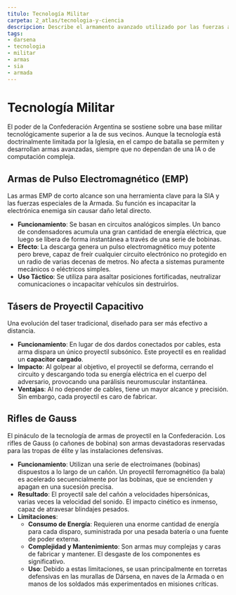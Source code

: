 ```yaml
---
titulo: Tecnología Militar
carpeta: 2_atlas/tecnologia-y-ciencia
descripcion: Describe el armamento avanzado utilizado por las fuerzas armadas y la SIA en la Confederación Argentina.
tags:
- darsena
- tecnologia
- militar
- armas
- sia
- armada
---
```


# Tecnología Militar

El poder de la Confederación Argentina se sostiene sobre una base militar tecnológicamente superior a la de sus vecinos. Aunque la tecnología está doctrinalmente limitada por la Iglesia, en el campo de batalla se permiten y desarrollan armas avanzadas, siempre que no dependan de una IA o de computación compleja.

## Armas de Pulso Electromagnético (EMP)

Las armas EMP de corto alcance son una herramienta clave para la SIA y las fuerzas especiales de la Armada. Su función es incapacitar la electrónica enemiga sin causar daño letal directo.

-   **Funcionamiento**: Se basan en circuitos analógicos simples. Un banco de condensadores acumula una gran cantidad de energía eléctrica, que luego se libera de forma instantánea a través de una serie de bobinas.
-   **Efecto**: La descarga genera un pulso electromagnético muy potente pero breve, capaz de freír cualquier circuito electrónico no protegido en un radio de varias decenas de metros. No afecta a sistemas puramente mecánicos o eléctricos simples.
-   **Uso Táctico**: Se utiliza para asaltar posiciones fortificadas, neutralizar comunicaciones o incapacitar vehículos sin destruirlos.

## Tásers de Proyectil Capacitivo

Una evolución del taser tradicional, diseñado para ser más efectivo a distancia.

-   **Funcionamiento**: En lugar de dos dardos conectados por cables, esta arma dispara un único proyectil subsónico. Este proyectil es en realidad un **capacitor cargado**.
-   **Impacto**: Al golpear al objetivo, el proyectil se deforma, cerrando el circuito y descargando toda su energía eléctrica en el cuerpo del adversario, provocando una parálisis neuromuscular instantánea.
-   **Ventajas**: Al no depender de cables, tiene un mayor alcance y precisión. Sin embargo, cada proyectil es caro de fabricar.

## Rifles de Gauss

El pináculo de la tecnología de armas de proyectil en la Confederación. Los rifles de Gauss (o cañones de bobina) son armas devastadoras reservadas para las tropas de élite y las instalaciones defensivas.

-   **Funcionamiento**: Utilizan una serie de electroimanes (bobinas) dispuestos a lo largo de un cañón. Un proyectil ferromagnético (la bala) es acelerado secuencialmente por las bobinas, que se encienden y apagan en una sucesión precisa.
-   **Resultado**: El proyectil sale del cañón a velocidades hipersónicas, varias veces la velocidad del sonido. El impacto cinético es inmenso, capaz de atravesar blindajes pesados.
-   **Limitaciones**:
    -   **Consumo de Energía**: Requieren una enorme cantidad de energía para cada disparo, suministrada por una pesada batería o una fuente de poder externa.
    -   **Complejidad y Mantenimiento**: Son armas muy complejas y caras de fabricar y mantener. El desgaste de los componentes es significativo.
    -   **Uso**: Debido a estas limitaciones, se usan principalmente en torretas defensivas en las murallas de Dársena, en naves de la Armada o en manos de los soldados más experimentados en misiones críticas. 